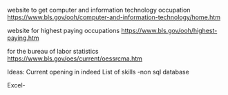 website to get computer and information technology occupation
https://www.bls.gov/ooh/computer-and-information-technology/home.htm

website for highest paying occupations
https://www.bls.gov/ooh/highest-paying.htm

for the bureau of labor statistics
https://www.bls.gov/oes/current/oessrcma.htm


Ideas:
Current opening in indeed 
List of skills
-non sql database

Excel-